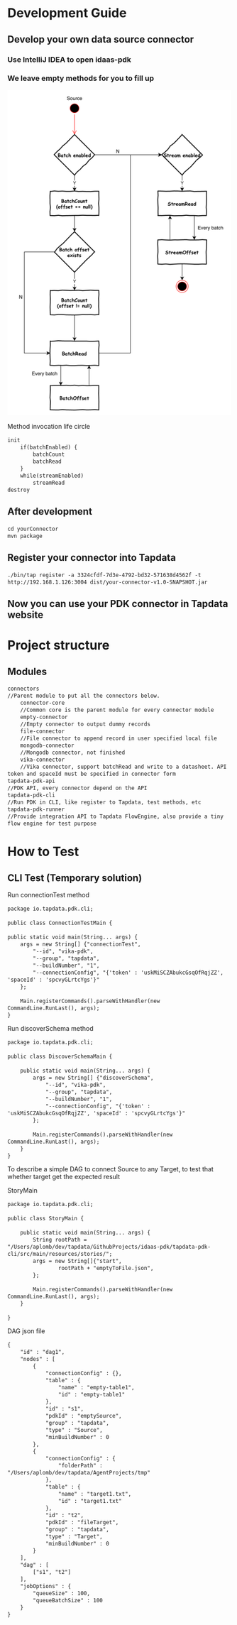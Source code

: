 # Development Guide

## Develop your own data source connector
### Use IntelliJ IDEA to open idaas-pdk
### We leave empty methods for you to fill up 

![This is an image](images/sourceMethodsStateDiagram.png)

Method invocation life circle

    init
        if(batchEnabled) {
            batchCount  
            batchRead
        }
        while(streamEnabled)
            streamRead
    destroy

## After development
    cd yourConnector
    mvn package

## Register your connector into Tapdata
    ./bin/tap register -a 3324cfdf-7d3e-4792-bd32-571638d4562f -t http://192.168.1.126:3004 dist/your-connector-v1.0-SNAPSHOT.jar

## Now you can use your PDK connector in Tapdata website

# Project structure

## Modules
    connectors 
    //Parent module to put all the connectors below.
        connector-core 
        //Common core is the parent module for every connector module
        empty-connector 
        //Empty connector to output dummy records
        file-connector 
        //File connector to append record in user specified local file
        mongodb-connector 
        //Mongodb connector, not finished
        vika-connector 
        //Vika connector, support batchRead and write to a datasheet. API token and spaceId must be specified in connector form
    tapdata-pdk-api 
    //PDK API, every connector depend on the API
    tapdata-pdk-cli 
    //Run PDK in CLI, like register to Tapdata, test methods, etc
    tapdata-pdk-runner 
    //Provide integration API to Tapdata FlowEngine, also provide a tiny flow engine for test purpose

# How to Test

## CLI Test (Temporary solution)
Run connectionTest method

    package io.tapdata.pdk.cli;
    
    public class ConnectionTestMain {
    
    public static void main(String... args) {
        args = new String[] {"connectionTest",
            "--id", "vika-pdk",
            "--group", "tapdata",
            "--buildNumber", "1",
            "--connectionConfig", "{'token' : 'uskMiSCZAbukcGsqOfRqjZZ', 'spaceId' : 'spcvyGLrtcYgs'}"
        };

        Main.registerCommands().parseWithHandler(new CommandLine.RunLast(), args);
    }

Run discoverSchema method
    
    package io.tapdata.pdk.cli;

    public class DiscoverSchemaMain {

        public static void main(String... args) {
            args = new String[] {"discoverSchema",
                "--id", "vika-pdk",
                "--group", "tapdata",
                "--buildNumber", "1",
                "--connectionConfig", "{'token' : 'uskMiSCZAbukcGsqOfRqjZZ', 'spaceId' : 'spcvyGLrtcYgs'}"
            };
            
            Main.registerCommands().parseWithHandler(new CommandLine.RunLast(), args);
        }
    }

To describe a simple DAG to connect Source to any Target, to test that whether target get the expected result

StoryMain
    
    package io.tapdata.pdk.cli;

    public class StoryMain {
    
        public static void main(String... args) {
            String rootPath = "/Users/aplomb/dev/tapdata/GithubProjects/idaas-pdk/tapdata-pdk-cli/src/main/resources/stories/";
            args = new String[]{"start",
                    rootPath + "emptyToFile.json",
            };
    
            Main.registerCommands().parseWithHandler(new CommandLine.RunLast(), args);
        }

    }

DAG json file

    {
        "id" : "dag1",
        "nodes" : [
            {
                "connectionConfig" : {},
                "table" : {
                    "name" : "empty-table1",
                    "id" : "empty-table1"
                },
                "id" : "s1",
                "pdkId" : "emptySource",
                "group" : "tapdata",
                "type" : "Source",
                "minBuildNumber" : 0
            },
            {
                "connectionConfig" : {
                    "folderPath" : "/Users/aplomb/dev/tapdata/AgentProjects/tmp"
                },
                "table" : {
                    "name" : "target1.txt",
                    "id" : "target1.txt"
                },
                "id" : "t2",
                "pdkId" : "fileTarget",
                "group" : "tapdata",
                "type" : "Target",
                "minBuildNumber" : 0
            }
        ],
        "dag" : [
            ["s1", "t2"]
        ],
        "jobOptions" : {
            "queueSize" : 100,
            "queueBatchSize" : 100
        }
    }
